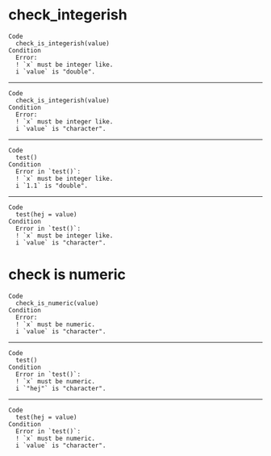 # check_integerish

    Code
      check_is_integerish(value)
    Condition
      Error:
      ! `x` must be integer like.
      i `value` is "double".

---

    Code
      check_is_integerish(value)
    Condition
      Error:
      ! `x` must be integer like.
      i `value` is "character".

---

    Code
      test()
    Condition
      Error in `test()`:
      ! `x` must be integer like.
      i `1.1` is "double".

---

    Code
      test(hej = value)
    Condition
      Error in `test()`:
      ! `x` must be integer like.
      i `value` is "character".

# check is numeric

    Code
      check_is_numeric(value)
    Condition
      Error:
      ! `x` must be numeric.
      i `value` is "character".

---

    Code
      test()
    Condition
      Error in `test()`:
      ! `x` must be numeric.
      i `"hej"` is "character".

---

    Code
      test(hej = value)
    Condition
      Error in `test()`:
      ! `x` must be numeric.
      i `value` is "character".

